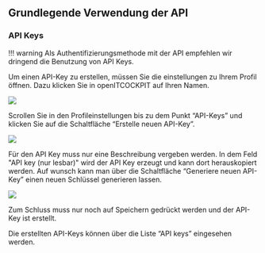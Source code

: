 ## Grundlegende Verwendung der API

### API Keys

!!! warning
    Als Authentifizierungsmethode mit der API empfehlen wir dringend die Benutzung von API Keys. 




Um einen API-Key zu erstellen, müssen Sie die einstellungen zu Ihrem Profil öffnen. Dazu klicken Sie in openITCOCKPIT auf Ihren Namen.

![](/images/profile.png)

Scrollen Sie in den Profileinstellungen bis zu dem Punkt “API-Keys” und klicken Sie auf die Schaltfläche “Erstelle neuen API-Key”.

![](/images/profile-newapikey.png)

Für den API Key muss nur eine Beschreibung vergeben werden. In dem Feld "API key (nur lesbar)" wird der API Key erzeugt und kann dort herauskopiert werden. Auf wunsch kann man über die Schaltfläche “Generiere neuen API-Key” einen neuen Schlüssel generieren lassen.

![](/images/profile-newapikeypen.png)

Zum Schluss muss nur noch auf Speichern gedrückt werden und der API-Key ist erstellt. 

Die erstellten API-Keys können über die Liste “API keys” eingesehen werden.